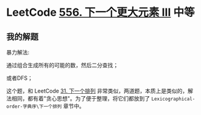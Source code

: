 # LeetCode [556. 下一个更大元素 III](https://leetcode-cn.com/problems/next-greater-element-iii/) 中等



## 我的解题

暴力解法:

通过组合生成所有的可能的数，然后二分查找；

或者DFS；



这个题，和 LeetCode [31. 下一个排列](https://leetcode-cn.com/problems/next-permutation/) 非常类似，两道题，本质上是类似的，解法相同，都有着"贪心思想"。为了便于整理，将它们都放到了 `Lexicographical-order-字典序\下一个排列` 章节中。







